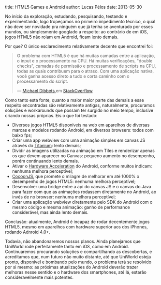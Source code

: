 title: HTML5 Games e Android
author: Lucas Pélos
date: 2013-05-30

No início da exploração, estudando, pesquisando, testando e experimentando, logo tropeçamos no primeiro impedimento técnico, o qual não deve ser novidade pra ninguém que já tenha se aventurado por esses mundos, ou simplesmente googlado a respeito: ao contrário de em iOS, jogos HTML5 não rolam em Android, ficam lento demais.

Por que? O único esclarecimento relativamente decente que encontrei foi:

<blockquote>
  <p>
    O problema com HTML5 é que há muitas camadas entre a aplicação, o input e o processamento na CPU. Há muitas verificações, "double checks", camadas de permissão e processamento de scripts na CPU, todas as quais contribuem para o atraso. Com uma aplicação nativa, você ganha acesso direto a tudo e corta caminho com o processamento do script.
  </p>
  <footer class="source">
    —
    <a href="http://stackoverflow.com/users/1356107/michael-dibbets" target="_blank">
      Michael Dibbets
    </a>
    em
    <a href="http://stackoverflow.com/questions/12513685/performance-issues-with-html5-mobile-game" target="_blank">
      StackOverflow
    </a>
  </footer>
</blockquote>

Como tanto esta fonte, quanto a maior maior parte das demais a esse respeito encontradas são relativamente antigas, naturalmente, procuramos soluções e workarounds que possam ter surgido no meio tempo, inclusive criando nossas próprias. Eis o que foi testado:

<ul>
  <li>
    Diversos jogos HTML5 disponíveis na web em aparelhos de diversas marcas e modelos rodando Android, em diversos browsers: todos com baixo fps;
  </li>
  <li>
    Criar uma app webview com uma animação simples em canvas JS através do <a href="http://www.appcelerator.com/platform/titanium-platform/" target="_blank">Titanium</a>: lento demais;
  </li>
  <li>
    Dividir as imagens utilizadas na animação em Tiles e renderizar apenas os que devem aparecer no Canvas: pequeno aumento no desempenho, porém continuando lento demais.
  </li>
  <li>
    Ativar o <a href="http://developer.android.com/guide/topics/graphics/hardware-accel.html">Hardware Acceleration</a> do Android, conforme muitos indicam: nenhuma melhora perceptível;
  </li>
  <li>
    <a href="http://www.ludei.com/tech/cocoonjs" target="_blank">CocoonJS</a>, que promete o milagre de melhorar em até 1000% o desempenho de jogos HTML5: nenhuma melhora perceptível;
  </li>
  <li>
    Desenvolver uma bridge entre a api do canvas JS e o canvas do Java para fazer com que as animações rodassem diretamente no Android, ao invés de no browser: nenhuma melhora perceptível;
  </li>
  <li>
    Criar uma aplicação webview diretamente pelo SDK do Android com o mesmo código e mesma animação: ganho de performance considerável, mas ainda lento demais.
  </li>
</ul>

Conclusão: atualmente, Android é incapaz de rodar decentemente jogos HTML5, mesmo em aparelhos com hardware superior aos dos iPhones, rodando Adnroid 4.0+.

Todavia, não abandonaremos nossos planos. Ainda planejamos que UniWorld rode perfeitamente tanto em iOS, como em Android. Continuaremos procurando soluções e compartilhando as descobertas, e acreditamos que, num futuro não muito distante, até que UniWorld esteja pronto, disponível e bombando pelo mundo, o problema terá se resolvido por si mesmo: as próximas atualizações do Android deverão trazer melhoras nesse sentido e o hardware dos smartphones, até lá, estarão consideravelmente mais potentes.